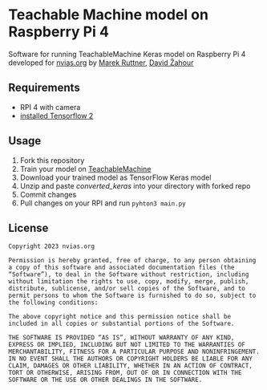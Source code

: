# Teachable Machine model on Raspberry Pi 4 
Software for running TeachableMachine Keras model on Raspberry Pi 4 developed for [nvias.org](https://nvias.org/) by [Marek Ruttner](https://www.linkedin.com/in/marek-ruttner-826b90177/), [David Žahour](https://www.linkedin.com/in/david-%C5%BEahour-64072b166/)

## Requirements
- RPI 4 with camera
- [installed Tensorflow 2](https://qengineering.eu/install-tensorflow-2.1.0-on-raspberry-pi-4.html)

## Usage 
1. Fork this repository
2. Train your model on [TeachableMachine](https://teachablemachine.withgoogle.com)
3. Download your trained model as TensorFlow Keras model
4. Unzip and paste *converted_keras* into your directory with forked repo
5. Commit changes
6. Pull changes on your RPI and run `pyhton3 main.py`

## License
```
Copyright 2023 nvias.org

Permission is hereby granted, free of charge, to any person obtaining a copy of this software and associated documentation files (the “Software”), to deal in the Software without restriction, including without limitation the rights to use, copy, modify, merge, publish, distribute, sublicense, and/or sell copies of the Software, and to permit persons to whom the Software is furnished to do so, subject to the following conditions:

The above copyright notice and this permission notice shall be included in all copies or substantial portions of the Software.

THE SOFTWARE IS PROVIDED “AS IS”, WITHOUT WARRANTY OF ANY KIND, EXPRESS OR IMPLIED, INCLUDING BUT NOT LIMITED TO THE WARRANTIES OF MERCHANTABILITY, FITNESS FOR A PARTICULAR PURPOSE AND NONINFRINGEMENT. IN NO EVENT SHALL THE AUTHORS OR COPYRIGHT HOLDERS BE LIABLE FOR ANY CLAIM, DAMAGES OR OTHER LIABILITY, WHETHER IN AN ACTION OF CONTRACT, TORT OR OTHERWISE, ARISING FROM, OUT OF OR IN CONNECTION WITH THE SOFTWARE OR THE USE OR OTHER DEALINGS IN THE SOFTWARE.
```
